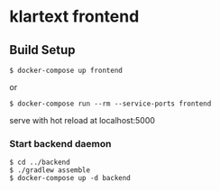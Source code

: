 # klartext frontend

## Build Setup
    
    $ docker-compose up frontend
or

    $ docker-compose run --rm --service-ports frontend

serve with hot reload at localhost:5000

### Start backend daemon
    
    $ cd ../backend
    $ ./gradlew assemble
    $ docker-compose up -d backend
    

